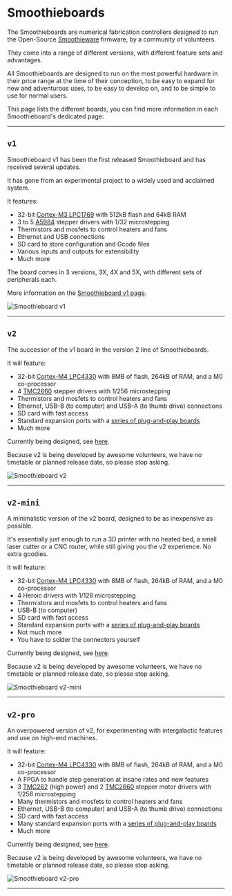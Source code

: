 
# Smoothieboards

The Smoothieboards are numerical fabrication controllers designed to run the Open-Source [Smoothieware](http://smoothieware.org) firmware, by a community of volunteers.

They come into a range of different versions, with different feature sets and advantages.

All Smoothieboards are designed to run on the most powerful hardware in their price range at the time of their conception, to be easy to expand for new and adventurous uses, to be easy to develop on, and to be simple to use for normal users.

This page lists the different boards, you can find more information in each Smoothieboard's dedicated page:

---

## `v1`

Smoothieboard v1 has been the first released Smoothieboard and has received several updates.

It has gone from an experimental project to a widely used and acclaimed system.

It features:

- 32-bit [Cortex-M3 LPC1769](http://www.nxp.com/products/microcontrollers-and-processors/arm-processors/lpc-cortex-m-mcus/lpc-cortex-m3/lpc1700-cortex-m3/512kb-flash-64kb-sram-ethernet-usb-lqfp100-package:LPC1769FBD100) with 512kB flash and 64kB RAM
- 3 to 5 [A5984](http://www.allegromicro.com/en/Products/Motor-Driver-And-Interface-ICs/Bipolar-Stepper-Motor-Drivers/A5984.aspx) stepper drivers with 1/32 microstepping
- Thermistors and mosfets to control heaters and fans
- Ethernet and USB connections
- SD card to store configuration and Gcode files
- Various inputs and outputs for extensibility
- Much more

The board comes in 3 versions, 3X, 4X and 5X, with different sets of peripherals each.

More information on the [Smoothieboard v1 page](http://smoothieware.org/smoothieboard-v1).

![Smoothieboard v1](/_media///external/https.raw.githubusercontent.com.bouni.smoothieboard.graphics.master.smoothieboard.fritzing.png)

---

## `v2`

The successor of the v1 board in the version 2 line of Smoothieboards.

It will feature:

- 32-bit [Cortex-M4 LPC4330](http://www.nxp.com/products/microcontrollers-and-processors/arm-processors/lpc-cortex-m-mcus/lpc-cortex-m4/lpc4300-cortex-m4-m0/32-bit-arm-cortex-m4-m0-mcu-up-to-1-mb-flash-and-136-kb-sram-ethernet-two-high-speed-usb-lcd-emc:LPC4337FET256) with 8MB of flash, 264kB of RAM, and a M0 co-processor
- 4 [TMC2660](http://www.trinamic.com/products/integrated-circuits/details/tmc2660-pa/) stepper drivers with 1/256 microstepping
- Thermistors and mosfets to control heaters and fans
- Ethernet, USB-B (to computer) and USB-A (to thumb drive) connections
- SD card with fast access
- Standard expansion ports with a [series of plug-and-play boards](https://docs.google.com/document/d/1PKwoEB4zZQWxT4tJm48W-1_lBEOAGzk7noKMVmRszs4/edit?usp=sharing)
- Much more

Currently being designed, see [here](http://smoothieware.org/blog_15).

Because v2 is being developed by awesome volunteers, we have no timetable or planned release date, so please stop asking.

![Smoothieboard v2](/_media///external/http.chibidibidiwah.wdfiles.com.local.files.smoothieboards.bbcbe6c49fd1ebfe48d26c60b61238da.png)

---

## `v2-mini`

A minimalistic version of the v2 board, designed to be as inexpensive as possible.

It's essentially just enough to run a 3D printer with no heated bed, a small laser cutter or a CNC router, while still giving you the v2 experience. No extra goodies.

It will feature:

- 32-bit [Cortex-M4 LPC4330](http://www.nxp.com/products/microcontrollers-and-processors/arm-processors/lpc-cortex-m-mcus/lpc-cortex-m4/lpc4300-cortex-m4-m0/32-bit-arm-cortex-m4-m0-mcu-up-to-1-mb-flash-and-136-kb-sram-ethernet-two-high-speed-usb-lcd-emc:LPC4337FET256) with 8MB of flash, 264kB of RAM, and a M0 co-processor
- 4 Heroic drivers with 1/128 microstepping
- Thermistors and mosfets to control heaters and fans
- USB-B (to computer)
- SD card with fast access
- Standard expansion ports with a [series of plug-and-play boards](https://docs.google.com/document/d/1PKwoEB4zZQWxT4tJm48W-1_lBEOAGzk7noKMVmRszs4/edit?usp=sharing)
- Not much more
- You have to solder the connectors yourself

Currently being designed, see [here](http://smoothieware.org/blog_15).

Because v2 is being developed by awesome volunteers, we have no timetable or planned release date, so please stop asking.

![Smoothieboard v2-mini](/_media///external/http.chibidibidiwah.wdfiles.com.local.files.smoothieboards.slack.imgs.com.3.png)

---

## `v2-pro`

An overpowered version of v2, for experimenting with intergalactic features and use on high-end machines.

It will feature:

- 32-bit [Cortex-M4 LPC4330](http://www.nxp.com/products/microcontrollers-and-processors/arm-processors/lpc-cortex-m-mcus/lpc-cortex-m4/lpc4300-cortex-m4-m0/32-bit-arm-cortex-m4-m0-mcu-up-to-1-mb-flash-and-136-kb-sram-ethernet-two-high-speed-usb-lcd-emc:LPC4337FET256) with 8MB of flash, 264kB of RAM, and a M0 co-processor
- A FPGA to handle step generation at insane rates and new features
- 3 [TMC262](http://15006.dcpserver.de/download.php?file=_articles/products/integrated-circuits/tmc262/_datasheet/TMC262_datasheet.pdf) (high power) and 2 [TMC2660](http://www.trinamic.com/products/integrated-circuits/details/tmc2660-pa/) stepper motor drivers with 1/256 microstepping
- Many thermistors and mosfets to control heaters and fans
- Ethernet, USB-B (to computer) and USB-A (to thumb drive) connections
- SD card with fast access
- Many standard expansion ports with a [series of plug-and-play boards](https://docs.google.com/document/d/1PKwoEB4zZQWxT4tJm48W-1_lBEOAGzk7noKMVmRszs4/edit?usp=sharing)
- Much more

Currently being designed, see [here](http://smoothieware.org/blog_15).

Because v2 is being developed by awesome volunteers, we have no timetable or planned release date, so please stop asking.

![Smoothieboard v2-pro](/_media///external/http.chibidibidiwah.wdfiles.com.local.files.smoothieboards.smoothieboardhybrid.pre9.png)

---
